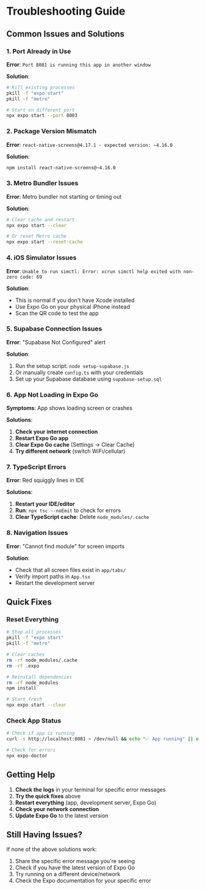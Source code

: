 # Troubleshooting Guide

## Common Issues and Solutions

### 1. Port Already in Use
**Error**: `Port 8081 is running this app in another window`

**Solution**:
```bash
# Kill existing processes
pkill -f "expo start"
pkill -f "metro"

# Start on different port
npx expo start --port 8083
```

### 2. Package Version Mismatch
**Error**: `react-native-screens@4.17.1 - expected version: ~4.16.0`

**Solution**:
```bash
npm install react-native-screens@~4.16.0
```

### 3. Metro Bundler Issues
**Error**: Metro bundler not starting or timing out

**Solution**:
```bash
# Clear cache and restart
npx expo start --clear

# Or reset Metro cache
npx expo start --reset-cache
```

### 4. iOS Simulator Issues
**Error**: `Unable to run simctl: Error: xcrun simctl help exited with non-zero code: 69`

**Solution**:
- This is normal if you don't have Xcode installed
- Use Expo Go on your physical iPhone instead
- Scan the QR code to test the app

### 5. Supabase Connection Issues
**Error**: "Supabase Not Configured" alert

**Solution**:
1. Run the setup script: `node setup-supabase.js`
2. Or manually create `config.ts` with your credentials
3. Set up your Supabase database using `supabase-setup.sql`

### 6. App Not Loading in Expo Go
**Symptoms**: App shows loading screen or crashes

**Solutions**:
1. **Check your internet connection**
2. **Restart Expo Go app**
3. **Clear Expo Go cache** (Settings → Clear Cache)
4. **Try different network** (switch WiFi/cellular)

### 7. TypeScript Errors
**Error**: Red squiggly lines in IDE

**Solutions**:
1. **Restart your IDE/editor**
2. **Run**: `npx tsc --noEmit` to check for errors
3. **Clear TypeScript cache**: Delete `node_modules/.cache`

### 8. Navigation Issues
**Error**: "Cannot find module" for screen imports

**Solution**:
- Check that all screen files exist in `app/tabs/`
- Verify import paths in `App.tsx`
- Restart the development server

## Quick Fixes

### Reset Everything
```bash
# Stop all processes
pkill -f "expo start"
pkill -f "metro"

# Clear caches
rm -rf node_modules/.cache
rm -rf .expo

# Reinstall dependencies
rm -rf node_modules
npm install

# Start fresh
npx expo start --clear
```

### Check App Status
```bash
# Check if app is running
curl -s http://localhost:8081 > /dev/null && echo "✅ App running" || echo "❌ App not running"

# Check for errors
npx expo-doctor
```

## Getting Help

1. **Check the logs** in your terminal for specific error messages
2. **Try the quick fixes** above
3. **Restart everything** (app, development server, Expo Go)
4. **Check your network connection**
5. **Update Expo Go** to the latest version

## Still Having Issues?

If none of the above solutions work:
1. Share the specific error message you're seeing
2. Check if you have the latest version of Expo Go
3. Try running on a different device/network
4. Check the Expo documentation for your specific error
